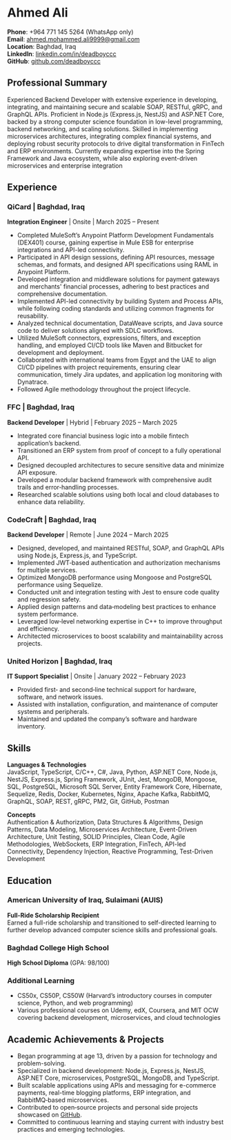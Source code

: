 # Ahmed Ali

**Phone**: +964 771 145 5264 (WhatsApp only)  
**Email**: [ahmed.mohammed.ali9999@gmail.com](mailto:ahmed.mohammed.ali9999@gmail.com)  
**Location**: Baghdad, Iraq  
**LinkedIn**: [linkedin.com/in/deadboyccc](https://www.linkedin.com/in/deadboyccc)  
**GitHub**: [github.com/deadboyccc](https://github.com/deadboyccc)  

## Professional Summary

Experienced Backend Developer with extensive experience in developing, integrating, and maintaining secure and scalable SOAP, RESTful, gRPC, and GraphQL APIs. Proficient in Node.js (Express.js, NestJS) and ASP.NET Core, backed by a strong computer science foundation in low-level programming, backend networking, and scaling solutions. Skilled in implementing microservices architectures, integrating complex financial systems, and deploying robust security protocols to drive digital transformation in FinTech and ERP environments. Currently expanding expertise into the Spring Framework and Java ecosystem, while also exploring event-driven microservices and enterprise integration

## Experience

### QiCard | Baghdad, Iraq
**Integration Engineer** | Onsite | March 2025 – Present  
- Completed MuleSoft’s Anypoint Platform Development Fundamentals (DEX401) course, gaining expertise in Mule ESB for enterprise integrations and API-led connectivity.  
- Participated in API design sessions, defining API resources, message schemas, and formats, and designed API specifications using RAML in Anypoint Platform.  
- Developed integration and middleware solutions for payment gateways and merchants' financial processes, adhering to best practices and comprehensive documentation.  
- Implemented API-led connectivity by building System and Process APIs, while following coding standards and utilizing common fragments for reusability.  
- Analyzed technical documentation, DataWeave scripts, and Java source code to deliver solutions aligned with SDLC workflows.  
- Utilized MuleSoft connectors, expressions, filters, and exception handling, and employed CI/CD tools like Maven and Bitbucket for development and deployment.  
- Collaborated with international teams from Egypt and the UAE to align CI/CD pipelines with project requirements, ensuring clear communication, timely Jira updates, and application log monitoring with Dynatrace.  
- Followed Agile methodology throughout the project lifecycle.

### FFC | Baghdad, Iraq  
**Backend Developer** | Hybrid | February 2025 – March 2025  
- Integrated core financial business logic into a mobile fintech application’s backend.  
- Transitioned an ERP system from proof of concept to a fully operational API.  
- Designed decoupled architectures to secure sensitive data and minimize API exposure.  
- Developed a modular backend framework with comprehensive audit trails and error‑handling processes.  
- Researched scalable solutions using both local and cloud databases to enhance data reliability.  

### CodeCraft | Baghdad, Iraq  
**Backend Developer** | Remote | June 2024 – March 2025  
- Designed, developed, and maintained RESTful, SOAP, and GraphQL APIs using Node.js, Express.js, and TypeScript.  
- Implemented JWT‑based authentication and authorization mechanisms for multiple services.  
- Optimized MongoDB performance using Mongoose and PostgreSQL performance using Sequelize.  
- Conducted unit and integration testing with Jest to ensure code quality and regression safety.  
- Applied design patterns and data‑modeling best practices to enhance system performance.  
- Leveraged low‑level networking expertise in C++ to improve throughput and efficiency.  
- Architected microservices to boost scalability and maintainability across projects.  

### United Horizon | Baghdad, Iraq  
**IT Support Specialist** | Onsite | January 2022 – February 2023  
- Provided first‑ and second‑line technical support for hardware, software, and network issues.  
- Assisted with installation, configuration, and maintenance of computer systems and peripherals.  
- Maintained and updated the company’s software and hardware inventory.  

## Skills

**Languages & Technologies**  
JavaScript, TypeScript, C/C++, C#, Java, Python, ASP.NET Core, Node.js, NestJS, Express.js, Spring Framework, JUnit, Jest, MongoDB, Mongoose, SQL, PostgreSQL, Microsoft SQL Server, Entity Framework Core, Hibernate, Sequelize, Redis, Docker, Kubernetes, Nginx, Apache Kafka, RabbitMQ, GraphQL, SOAP, REST, gRPC, PM2, Git, GitHub, Postman

**Concepts**  
Authentication & Authorization, Data Structures & Algorithms, Design Patterns, Data Modeling, Microservices Architecture, Event-Driven Architecture, Unit Testing, SOLID Principles, Clean Code, Agile Methodologies, WebSockets, ERP Integration, FinTech, API-led Connectivity, Dependency Injection, Reactive Programming, Test-Driven Development

## Education

### American University of Iraq, Sulaimani (AUIS)  
**Full-Ride Scholarship Recipient**  
Earned a full-ride scholarship and transitioned to self-directed learning to further develop advanced computer science skills and professional goals.

### Baghdad College High School  
**High School Diploma** (GPA: 98/100)

### Additional Learning  
- CS50x, CS50P, CS50W (Harvard’s introductory courses in computer science, Python, and web programming)  
- Various professional courses on Udemy, edX, Coursera, and MIT OCW covering backend development, microservices, and cloud technologies  

## Academic Achievements & Projects

- Began programming at age 13, driven by a passion for technology and problem-solving.  
- Specialized in backend development: Node.js, Express.js, NestJS, ASP.NET Core, microservices, PostgreSQL, MongoDB, and TypeScript.  
- Built scalable applications using APIs and messaging for e-commerce payments, real-time blogging platforms, ERP integration, and RabbitMQ‑based microservices.  
- Contributed to open‑source projects and personal side projects showcased on [GitHub](https://github.com/deadboyccc).  
- Committed to continuous learning and staying current with industry best practices and emerging technologies.  
